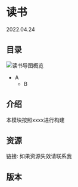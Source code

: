 # 读书
2022.04.24
## 目录
![读书导图概览](./resources/读书.png)
* A
	* B
## 介绍
本模块按照xxxx进行构建
## 资源
链接:
如果资源失效请联系我
## 版本

